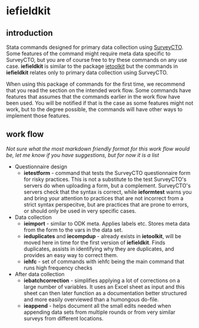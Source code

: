 # iefieldkit

## introduction
Stata commands designed for primary data collection using [SurveyCTO](https://www.surveycto.com/index.html). Some features of the command might require meta data specific to SurveyCTO, but you are of course free to try these commands on any use case. **iefieldkit** is similar to the package [ietoolkit](https://github.com/worldbank/ietoolkit) but the commands in **iefieldkit** relates only to primary data collection using SurveyCTO.

When using this package of commands for the first time, we recommend that you read the section on the intended work flow. Some commands have features that assumes that the commands earlier in the work flow have been used. You will be notified if that is the case as some features might not work, but to the degree possible, the commands will have other ways to implement those features.

## work flow
_Not sure what the most markdown friendly format for this work flow would be, let me know if you have suggestions, but for now it is a list_

* Questionnaire design
  * **ietestform** - command that tests the SurveyCTO questionnaire form for risky practices. This is not a substitute to the test SurveyCTO's servers do when uploading a form, but a complement. SurveyCTO's servers check that the syntax is correct, while **ieformtest** warns you and bring your attention to practices that are not incorrect from a strict syntax perspecitve, but are practices that are prone to errors, or should only be used in very specific cases.
* Data collection
  * **ieimport** - similar to ODK meta. Applies labels etc. Stores meta data from the form to the vars in the data set.
  * **ieduplicates** and **iecompdup** - already exists in **ietoolkit**, will be moved here in time for the first version of **iefieldkit**. Finds duplicates, assists in identifying why they are duplicates, and provides an easy way to correct them.
  * **iehfc** - set of commands with iehfc being the main command that runs high frequency checks
* After data collection
  * **iebatchcorrection** - simplifies applying a lot of corrections on a large number of variables. It uses an Excel sheet as input and this sheet can then later function as a documentation better structured and more easily overviewed than a humongous do-file.
  * **ieappend** - helps document all the small edits needed when appending data sets from multiple rounds or from very similar surveys from different locations.
